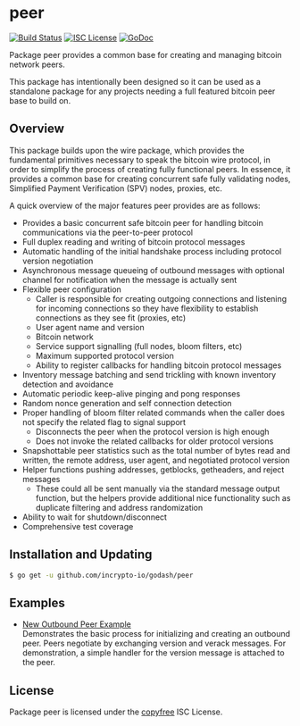 peer
====

[![Build Status](http://img.shields.io/travis/nargott/godash.svg)](https://travis-ci.org/nargott/godash)
[![ISC License](http://img.shields.io/badge/license-ISC-blue.svg)](http://copyfree.org)
[![GoDoc](https://img.shields.io/badge/godoc-reference-blue.svg)](http://godoc.org/github.com/incrypto-io/godash/peer)

Package peer provides a common base for creating and managing bitcoin network
peers.

This package has intentionally been designed so it can be used as a standalone
package for any projects needing a full featured bitcoin peer base to build on.

## Overview

This package builds upon the wire package, which provides the fundamental
primitives necessary to speak the bitcoin wire protocol, in order to simplify
the process of creating fully functional peers.  In essence, it provides a
common base for creating concurrent safe fully validating nodes, Simplified
Payment Verification (SPV) nodes, proxies, etc.

A quick overview of the major features peer provides are as follows:

 - Provides a basic concurrent safe bitcoin peer for handling bitcoin
   communications via the peer-to-peer protocol
 - Full duplex reading and writing of bitcoin protocol messages
 - Automatic handling of the initial handshake process including protocol
   version negotiation
 - Asynchronous message queueing of outbound messages with optional channel for
   notification when the message is actually sent
 - Flexible peer configuration
   - Caller is responsible for creating outgoing connections and listening for
     incoming connections so they have flexibility to establish connections as
     they see fit (proxies, etc)
   - User agent name and version
   - Bitcoin network
   - Service support signalling (full nodes, bloom filters, etc)
   - Maximum supported protocol version
   - Ability to register callbacks for handling bitcoin protocol messages
 - Inventory message batching and send trickling with known inventory detection
   and avoidance
 - Automatic periodic keep-alive pinging and pong responses
 - Random nonce generation and self connection detection
 - Proper handling of bloom filter related commands when the caller does not
   specify the related flag to signal support
   - Disconnects the peer when the protocol version is high enough
   - Does not invoke the related callbacks for older protocol versions
 - Snapshottable peer statistics such as the total number of bytes read and
   written, the remote address, user agent, and negotiated protocol version
 - Helper functions pushing addresses, getblocks, getheaders, and reject
   messages
   - These could all be sent manually via the standard message output function,
     but the helpers provide additional nice functionality such as duplicate
     filtering and address randomization
 - Ability to wait for shutdown/disconnect
 - Comprehensive test coverage

## Installation and Updating

```bash
$ go get -u github.com/incrypto-io/godash/peer
```

## Examples

* [New Outbound Peer Example](https://godoc.org/github.com/incrypto-io/godash/peer#example-package--NewOutboundPeer)  
  Demonstrates the basic process for initializing and creating an outbound peer.
  Peers negotiate by exchanging version and verack messages.  For demonstration,
  a simple handler for the version message is attached to the peer.

## License

Package peer is licensed under the [copyfree](http://copyfree.org) ISC License.
